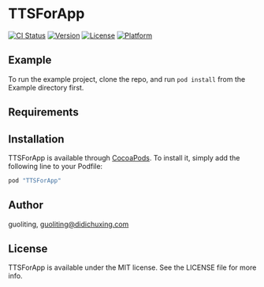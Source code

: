 # TTSForApp

[![CI Status](http://img.shields.io/travis/guoliting/TTSForApp.svg?style=flat)](https://travis-ci.org/guoliting/TTSForApp)
[![Version](https://img.shields.io/cocoapods/v/TTSForApp.svg?style=flat)](http://cocoapods.org/pods/TTSForApp)
[![License](https://img.shields.io/cocoapods/l/TTSForApp.svg?style=flat)](http://cocoapods.org/pods/TTSForApp)
[![Platform](https://img.shields.io/cocoapods/p/TTSForApp.svg?style=flat)](http://cocoapods.org/pods/TTSForApp)

## Example

To run the example project, clone the repo, and run `pod install` from the Example directory first.

## Requirements

## Installation

TTSForApp is available through [CocoaPods](http://cocoapods.org). To install
it, simply add the following line to your Podfile:

```ruby
pod "TTSForApp"
```

## Author

guoliting, guoliting@didichuxing.com

## License

TTSForApp is available under the MIT license. See the LICENSE file for more info.
